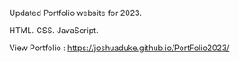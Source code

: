 Updated Portfolio website for 2023.

HTML. CSS. JavaScript.

View Portfolio : https://joshuaduke.github.io/PortFolio2023/
